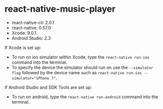 # react-native-music-player

* react-native-cli: 2.0.1
* react-native: 0.57.0
* Xcode: 9.0.1
* Android Studio: 2.3

If Xcode is set up:
- To run on ios simulator within Xcode, type the ```react-native run-ios``` command into the terminal. 
- To specify the device the simulator should run on use the ```--simulator flag``` followed by the device name such as ```react-native run-ios --simulator="iPhone 7"```.

If Android Studio and SDK Tools are set up:
- To run on android, type the ```react-native run-android``` command into the terminal.
